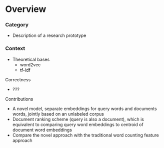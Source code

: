 # Overview
### Category
- Description of a research prototype

### Context
- Theoretical bases
  - word2vec
  - tf-idf

Correctness
- ???

Contributions
- A novel model, separate embeddings for query words and documents words, jointly based on an unlabeled corpus
- Document ranking scheme (query is also a document), which is equivalent to comparing query word embeddings to centroid of document word embeddings
- Compare the novel approach with the traditional word counting feature approach
